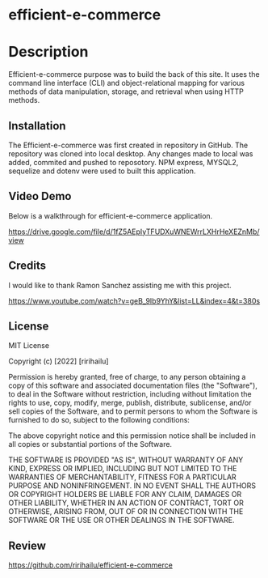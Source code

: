 # efficient-e-commerce

# Description

Efficient-e-commerce purpose was to build the back of this site. It uses the command line interface (CLI) and object-relational mapping for various methods of data manipulation, storage, and retrieval when using HTTP methods.


## Installation

The Efficient-e-commerce was first created in repository in GitHub. The repository was cloned into local desktop. Any changes made to local was added, commited and pushed to reposotory. NPM express, MYSQL2, sequelize and dotenv were used to built this application. 
 
## Video Demo
Below is a walkthrough for efficient-e-commerce application.

https://drive.google.com/file/d/1fZ5AEpIyTFUDXuWNEWrrLXHrHeXEZnMb/view


## Credits

I would like to thank Ramon Sanchez assisting me with this project. 

https://www.youtube.com/watch?v=geB_9Ib9YhY&list=LL&index=4&t=380s 


## License

MIT License

Copyright (c) [2022] [ririhailu]

Permission is hereby granted, free of charge, to any person obtaining a copy
of this software and associated documentation files (the "Software"), to deal
in the Software without restriction, including without limitation the rights
to use, copy, modify, merge, publish, distribute, sublicense, and/or sell
copies of the Software, and to permit persons to whom the Software is
furnished to do so, subject to the following conditions:

The above copyright notice and this permission notice shall be included in all
copies or substantial portions of the Software.

THE SOFTWARE IS PROVIDED "AS IS", WITHOUT WARRANTY OF ANY KIND, EXPRESS OR
IMPLIED, INCLUDING BUT NOT LIMITED TO THE WARRANTIES OF MERCHANTABILITY,
FITNESS FOR A PARTICULAR PURPOSE AND NONINFRINGEMENT. IN NO EVENT SHALL THE
AUTHORS OR COPYRIGHT HOLDERS BE LIABLE FOR ANY CLAIM, DAMAGES OR OTHER
LIABILITY, WHETHER IN AN ACTION OF CONTRACT, TORT OR OTHERWISE, ARISING FROM,
OUT OF OR IN CONNECTION WITH THE SOFTWARE OR THE USE OR OTHER DEALINGS IN THE
SOFTWARE.

## Review  

https://github.com/ririhailu/efficient-e-commerce 